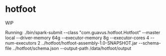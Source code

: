 # hotfoot
WIP

Running:
./bin/spark-submit --class "com.guavus.hotfoot.Hotfoot" --master local --driver-memory 64g --executor-memory 8g --executor-cores 4 --num-executors 2 ../hotfoot/hotfoot-assembly-1.0-SNAPSHOT.jar --schema-file ../hotfoot/schema.json --output-path /data/hotfoot/output
